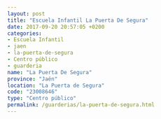 ```yaml
---
layout: post
title: "Escuela Infantil La Puerta De Segura"
date: 2017-09-20 20:57:05 +0200
categories:
- Escuela Infantil
- jaen
- la-puerta-de-segura
- Centro público
- guarderia
name: "La Puerta De Segura"
province: "Jaén"
location: "La Puerta de Segura"
code: "23008646"
type: "Centro público"
permalink: /guarderias/la-puerta-de-segura.html
---
```

